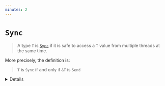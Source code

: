 ```yaml
---
minutes: 2
---
```


# `Sync`

> A type `T` is [`Sync`][1] if it is safe to access a `T` value from multiple
> threads at the same time.

More precisely, the definition is:

> `T` is `Sync` if and only if `&T` is `Send`

[1]: https://doc.rust-lang.org/std/marker/trait.Sync.html

<details>

This statement is essentially a shorthand way of saying that if a type is
thread-safe for shared use, it is also thread-safe to pass references of it
across threads.

This is because if a type is Sync it means that it can be shared across multiple
threads without the risk of data races or other synchronization issues, so it is
safe to move it to another thread. A reference to the type is also safe to move
to another thread, because the data it references can be accessed from any
thread safely.

</details>
